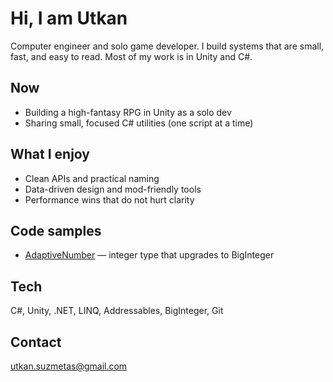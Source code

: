 # Hi, I am Utkan

Computer engineer and solo game developer. I build systems that are small, fast, and easy to read. Most of my work is in Unity and C#.

## Now
- Building a high-fantasy RPG in Unity as a solo dev
- Sharing small, focused C# utilities (one script at a time)

## What I enjoy
- Clean APIs and practical naming
- Data-driven design and mod-friendly tools
- Performance wins that do not hurt clarity

## Code samples
- [AdaptiveNumber](https://github.com/UtkanS/adaptive-number) — integer type that upgrades to BigInteger

## Tech
C#, Unity, .NET, LINQ, Addressables, BigInteger, Git

## Contact
utkan.suzmetas@gmail.com
